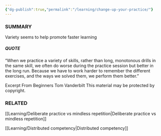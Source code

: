 ```yaml
---
{"dg-publish":true,"permalink":"/learning/change-up-your-practice/"}
---
```


### SUMMARY 

Variety seems to help promote faster learning 

##### QUOTE 

“When we practice a variety of skills, rather than long, monotonous drills in the same skill, we often do worse during the practice session but better in the long run. Because we have to work harder to remember the different exercises, and the ways we solved them, we perform them better.”

Excerpt From
Beginners
Tom Vanderbilt
This material may be protected by copyright.

### RELATED
[[Learning/Deliberate practice vs mindless repetition\|Deliberate practice vs mindless repetition]]

[[Learning/Distributed competency\|Distributed competency]]